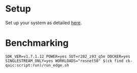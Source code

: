 # Setup
Set up your system as detailed [here](https://github.com/krai/ck-qaic/blob/main/script/setup.docker/README.md).

# Benchmarking
```
SDK_VER=v1.7.1.12 POWER=yes SUT=r282_z93_q5e DOCKER=yes SINGLESTREAM_ONLY=yes WORKLOADS="resnet50" $(ck find ck-qaic:script:run)/run_edge.sh
```
